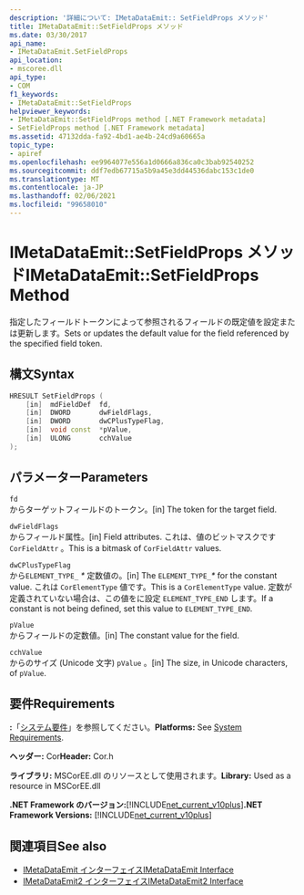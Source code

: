 ```yaml
---
description: '詳細について: IMetaDataEmit:: SetFieldProps メソッド'
title: IMetaDataEmit::SetFieldProps メソッド
ms.date: 03/30/2017
api_name:
- IMetaDataEmit.SetFieldProps
api_location:
- mscoree.dll
api_type:
- COM
f1_keywords:
- IMetaDataEmit::SetFieldProps
helpviewer_keywords:
- IMetaDataEmit::SetFieldProps method [.NET Framework metadata]
- SetFieldProps method [.NET Framework metadata]
ms.assetid: 47132dda-fa92-4bd1-ae4b-24cd9a60665a
topic_type:
- apiref
ms.openlocfilehash: ee9964077e556a1d0666a836ca0c3bab92540252
ms.sourcegitcommit: ddf7edb67715a5b9a45e3dd44536dabc153c1de0
ms.translationtype: MT
ms.contentlocale: ja-JP
ms.lasthandoff: 02/06/2021
ms.locfileid: "99658010"
---
```

# <a name="imetadataemitsetfieldprops-method"></a><span data-ttu-id="1d526-103">IMetaDataEmit::SetFieldProps メソッド</span><span class="sxs-lookup"><span data-stu-id="1d526-103">IMetaDataEmit::SetFieldProps Method</span></span>

<span data-ttu-id="1d526-104">指定したフィールドトークンによって参照されるフィールドの既定値を設定または更新します。</span><span class="sxs-lookup"><span data-stu-id="1d526-104">Sets or updates the default value for the field referenced by the specified field token.</span></span>  
  
## <a name="syntax"></a><span data-ttu-id="1d526-105">構文</span><span class="sxs-lookup"><span data-stu-id="1d526-105">Syntax</span></span>  
  
```cpp  
HRESULT SetFieldProps (  
    [in]  mdFieldDef  fd,
    [in]  DWORD       dwFieldFlags,
    [in]  DWORD       dwCPlusTypeFlag,
    [in]  void const  *pValue,
    [in]  ULONG       cchValue
);  
```  
  
## <a name="parameters"></a><span data-ttu-id="1d526-106">パラメーター</span><span class="sxs-lookup"><span data-stu-id="1d526-106">Parameters</span></span>  

 `fd`  
 <span data-ttu-id="1d526-107">からターゲットフィールドのトークン。</span><span class="sxs-lookup"><span data-stu-id="1d526-107">[in] The token for the target field.</span></span>  
  
 `dwFieldFlags`  
 <span data-ttu-id="1d526-108">からフィールド属性。</span><span class="sxs-lookup"><span data-stu-id="1d526-108">[in] Field attributes.</span></span> <span data-ttu-id="1d526-109">これは、値のビットマスクです `CorFieldAttr` 。</span><span class="sxs-lookup"><span data-stu-id="1d526-109">This is a bitmask of `CorFieldAttr` values.</span></span>  
  
 `dwCPlusTypeFlag`  
 <span data-ttu-id="1d526-110">から`ELEMENT_TYPE_` *\** 定数値の。</span><span class="sxs-lookup"><span data-stu-id="1d526-110">[in] The `ELEMENT_TYPE_`*\** for the constant value.</span></span> <span data-ttu-id="1d526-111">これは `CorElementType` 値です。</span><span class="sxs-lookup"><span data-stu-id="1d526-111">This is a `CorElementType` value.</span></span> <span data-ttu-id="1d526-112">定数が定義されていない場合は、この値をに設定 `ELEMENT_TYPE_END` します。</span><span class="sxs-lookup"><span data-stu-id="1d526-112">If a constant is not being defined, set this value to `ELEMENT_TYPE_END`.</span></span>  
  
 `pValue`  
 <span data-ttu-id="1d526-113">からフィールドの定数値。</span><span class="sxs-lookup"><span data-stu-id="1d526-113">[in] The constant value for the field.</span></span>  
  
 `cchValue`  
 <span data-ttu-id="1d526-114">からのサイズ (Unicode 文字) `pValue` 。</span><span class="sxs-lookup"><span data-stu-id="1d526-114">[in] The size, in Unicode characters, of `pValue`.</span></span>  
  
## <a name="requirements"></a><span data-ttu-id="1d526-115">要件</span><span class="sxs-lookup"><span data-stu-id="1d526-115">Requirements</span></span>  

 <span data-ttu-id="1d526-116">**:**「[システム要件](../../get-started/system-requirements.md)」を参照してください。</span><span class="sxs-lookup"><span data-stu-id="1d526-116">**Platforms:** See [System Requirements](../../get-started/system-requirements.md).</span></span>  
  
 <span data-ttu-id="1d526-117">**ヘッダー:** Cor</span><span class="sxs-lookup"><span data-stu-id="1d526-117">**Header:** Cor.h</span></span>  
  
 <span data-ttu-id="1d526-118">**ライブラリ:** MSCorEE.dll のリソースとして使用されます。</span><span class="sxs-lookup"><span data-stu-id="1d526-118">**Library:** Used as a resource in MSCorEE.dll</span></span>  
  
 <span data-ttu-id="1d526-119">**.NET Framework のバージョン:**[!INCLUDE[net_current_v10plus](../../../../includes/net-current-v10plus-md.md)]</span><span class="sxs-lookup"><span data-stu-id="1d526-119">**.NET Framework Versions:** [!INCLUDE[net_current_v10plus](../../../../includes/net-current-v10plus-md.md)]</span></span>  
  
## <a name="see-also"></a><span data-ttu-id="1d526-120">関連項目</span><span class="sxs-lookup"><span data-stu-id="1d526-120">See also</span></span>

- [<span data-ttu-id="1d526-121">IMetaDataEmit インターフェイス</span><span class="sxs-lookup"><span data-stu-id="1d526-121">IMetaDataEmit Interface</span></span>](imetadataemit-interface.md)
- [<span data-ttu-id="1d526-122">IMetaDataEmit2 インターフェイス</span><span class="sxs-lookup"><span data-stu-id="1d526-122">IMetaDataEmit2 Interface</span></span>](imetadataemit2-interface.md)

